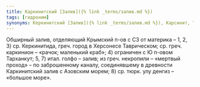 ```yaml
---
title: Каркинитский [Залив]({% link _terms/залив.md %})
tags: [гидроним]
synonyms: Керкинитский [Залив]({% link _terms/залив.md %}), Карсинит, Тарханский [Залив]({% link _terms/залив.md %}), Голфо ди Негрополи, Тамираке, Некропила, Олу-Денгиси
---
```


Обширный залив, отделяющий Крымский п-ов с СЗ от материка – 1, 2, 3) ср.
Керкинитида, греч. город в Херсонесе Таврическом; ср. греч. каркинион – «рачок;
маленький краб»; 4) ограничен с Ю п-овом Тарханкут; 5, 7) итал. голфо – залив;
из греч. некропили – «мертвый проход» – по заброшенному каналу, соединявшему в
древности Каркинитский залив с Азовским морем; 8) ср. тюрк. улу денгиз –
«большое море».
